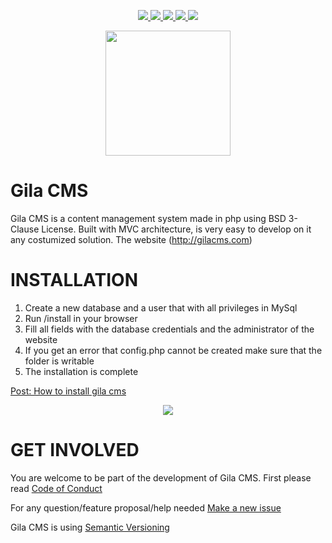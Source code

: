 
<p align="center">
  <a href="https://github.com/GilaCMS/gila/releases">
    <img src="https://img.shields.io/github/release/gilacms/gila/all.svg">
  </a>
  <a href="https://github.com/GilaCMS/gila/commits/">
    <img src="https://img.shields.io/github/last-commit/gilacms/gila.svg">
  </a>
  <a href="#">
    <img src="https://img.shields.io/github/languages/code-size/gilacms/gila.svg">
  </a>
  <a href="https://gila-cms.readthedocs.io">
    <img src="https://readthedocs.org/projects/gila-cms/badge/?version=latest">
  </a>
  <a href="https://gitter.im/GilaCMS/Lobby">
    <img src="https://img.shields.io/gitter/room/nwjs/nw.js.svg">
  </a>
</p>

<p align="center">
  <img src="http://gilacms.com/assets/gila-logo.svg" width="200px" />
</p>

Gila CMS
=
Gila CMS is a content management system made in php using BSD 3-Clause License.
Built with MVC architecture, is very easy to develop on it any costumized solution.
The website (http://gilacms.com)


INSTALLATION
=
1. Create a new database and a user that with all privileges in MySql
2. Run /install in your browser
3. Fill all fields with the database credentials and the administrator of the website
4. If you get an error that config.php cannot be created make sure that the folder is writable
5. The installation is complete

[Post: How to install gila cms](http://gilacms.com/blog/4/how-to-install-gila-cms)

<p align="center">
  <img src="http://gilacms.com/themes/gila-cms/assets/Screenshot-iMac.png"  />
</p>


GET INVOLVED
=
You are welcome to be part of the development of Gila CMS.
First please read
[Code of Conduct](https://github.com/GilaCMS/gila/blob/master/CODE_OF_CONDUCT.md)

For any question/feature proposal/help needed
[Make a new issue](https://github.com/GilaCMS/gila/issues/new)



Gila CMS is using [Semantic Versioning](http://semver.org/)
